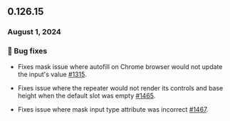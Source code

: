 ## 0.126.15

### August 1, 2024

### 🐛 Bug fixes

- Fixes mask issue where autofill on Chrome browser would not update the input's value [#1315](https://github.com/formkit/formkit/issues/1315).

- Fixes issue where the repeater would not render its controls and base height when the default slot was empty [#1465](https://github.com/formkit/formkit/issues/1465).

- Fixes issue where mask input type attribute was incorrect [#1467](https://github.com/formkit/formkit/issues/1467).